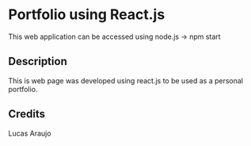 # Portfolio using React.js

This web application can be accessed using node.js -> npm start

## Description

This is web page was developed using react.js to be used as a personal portfolio.

## Credits

Lucas Araujo